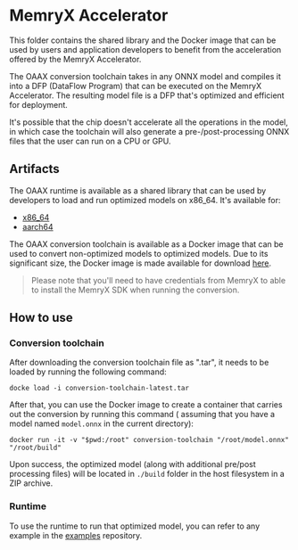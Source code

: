 # MemryX Accelerator

This folder contains the shared library and the Docker image that can be used by users and application developers to
benefit from the acceleration offered by the MemryX Accelerator.

The OAAX conversion toolchain takes in any ONNX model and compiles it into a DFP (DataFlow Program) that can be executed on the MemryX Accelerator. The resulting model file is a DFP that's optimized and efficient for deployment.

It's possible that the chip doesn't accelerate all the operations in the model, in which case the toolchain will also generate a pre-/post-processing ONNX files that the user can run on a CPU or GPU.


## Artifacts

The OAAX runtime is available as a shared library that can be used by developers to load and run optimized models on
x86_64.
It's available for:
- [x86_64](artifacts-x86_64/libRuntimeLibrary.so)
- [aarch64](artifacts-aarch64/libRuntimeLibrary.so)

The OAAX conversion toolchain is available as a Docker image that can be used to convert non-optimized models to
optimized models. Due to its significant size, the Docker image is made available for
download [here](https://download.sclbl.net/OAAX/toolchains/onnx-to-mxa.tar).
> Please note that you'll need to have credentials from MemryX to able to install the MemryX SDK when running the conversion.
## How to use

### Conversion toolchain

After downloading the conversion toolchain file as ".tar", it needs to be loaded by running the following command:

```shell
docke load -i conversion-toolchain-latest.tar
```

After that, you can use the Docker image to create a container that carries out the conversion by running this command (
assuming that you have a model named `model.onnx` in the current directory):

```shell
docker run -it -v "$pwd:/root" conversion-toolchain "/root/model.onnx" "/root/build"
```

Upon success, the optimized model (along with additional pre/post processing files) will be located in `./build` folder in the host filesystem in a ZIP archive.

### Runtime

To use the runtime to run that optimized model, you can refer to any example in
the [examples](https://github.com/oaax-standard/examples) repository.
